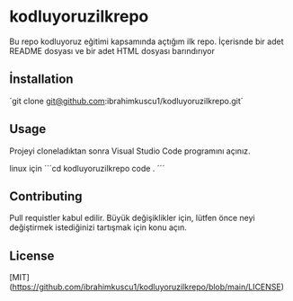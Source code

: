 # kodluyoruzilkrepo
Bu repo kodluyoruz eğitimi kapsamında açtığım ilk repo. İçerisnde bir adet README dosyası ve bir adet HTML dosyası barındırıyor

## İnstallation

´git clone git@github.com:ibrahimkuscu1/kodluyoruzilkrepo.git´

## Usage

Projeyi cloneladıktan sonra Visual Studio Code programını açınız.

linux için
´´´cd kodluyoruzilkrepo
code .
´´´
## Contributing

Pull requistler kabul edilir. Büyük değişiklikler için, lütfen önce neyi değiştirmek
istediğinizi tartışmak için konu açın.

## License

[MIT] (https://github.com/ibrahimkuscu1/kodluyoruzilkrepo/blob/main/LICENSE)


